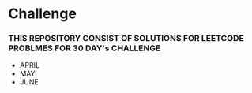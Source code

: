 # Challenge

### THIS REPOSITORY CONSIST OF SOLUTIONS FOR LEETCODE PROBLMES FOR 30 DAY's CHALLENGE

- APRIL
- MAY
- JUNE
